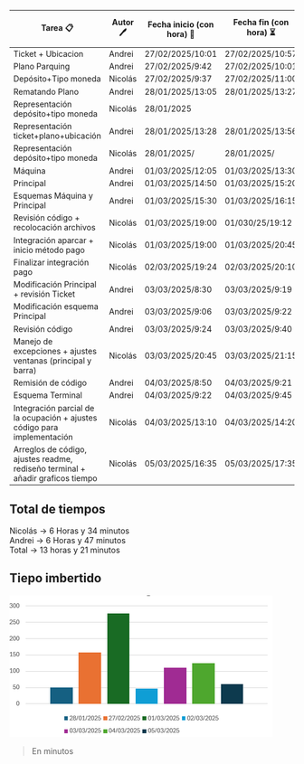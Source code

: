 |Tarea 📋|Autor 🖊️|Fecha inicio (con hora) 📅|Fecha fin (con hora) ⏳|Tiempo transcurrido ⏱️(aprox)|
|-----|-----|-----------------------|--------------------|-------------------|
|Ticket + Ubicacion|Andrei|27/02/2025/10:01|27/02/2025/10:57|56m|
|Plano Parquing| Andrei| 27/02/2025/9:42|27/02/2025/10:01|19m|
|Depósito+Tipo moneda|Nicolás|27/02/2025/9:37|27/02/2025/11:00|1h23|
|Rematando Plano|Andrei|28/01/2025/13:05|28/01/2025/13:27|22min|
|Representación depósito+tipo moneda|Nicolás|28/01/2025||15m|
|Representación ticket+plano+ubicación|Andrei|28/01/2025/13:28|28/01/2025/13:56|28min|
|Representación depósito+tipo moneda|Nicolás|28/01/2025/|28/01/2025/|15m|
|Máquina|Andrei|01/03/2025/12:05|01/03/2025/13:30|1h25|
|Principal|Andrei|01/03/2025/14:50|01/03/2025/15:20|30min|
|Esquemas Máquina y Principal|Andrei|01/03/2025/15:30|01/03/2025/16:15|45min|
|Revisión código + recolocación archivos|Nicolás|01/03/2025/19:00|01/030/25/19:12|12m|
|Integración aparcar + inicio método pago|Nicolás|01/03/2025/19:00|01/03/2025/20:45|1h 45m|
|Finalizar integración pago|Nicolás|02/03/2025/19:24|02/03/2025/20:10|46m|
|Modificación Principal + revisión Ticket|Andrei|03/03/2025/8:30|03/03/2025/9:19|1h|
|Modificación esquema Principal|Andrei|03/03/2025/9:06|03/03/2025/9:22|12min|
|Revisión código|Andrei|03/03/2025/9:24|03/03/2025/9:40|16min|
|Manejo de excepciones + ajustes ventanas (principal y barra)|Nicolás|03/03/2025/20:45|03/03/2025/21:15|30m|
|Remisión de código|Andrei|04/03/2025/8:50|04/03/2025/9:21|31min|
|Esquema Terminal|Andrei|04/03/2025/9:22|04/03/2025/9:45|23min|
|Integración parcial de la ocupación + ajustes código para implementación |Nicolás|04/03/2025/13:10|04/03/2025/14:20|1h 20m|
|Arreglos de código, ajustes readme, rediseño terminal + añadir graficos tiempo| Nicolás|05/03/2025/16:35|05/03/2025/17:35|1h|



## Total de tiempos

Nicolás → 6 Horas y 34 minutos
<br>
Andrei → 6 Horas y 47 minutos
<br>
Total -> 13 horas y 21 minutos

## Tiepo imbertido 

![Grafico](Anexos/GrafigoTiempoTotal.png)
>En minutos
